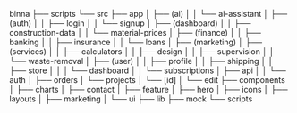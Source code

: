 binna
├── scripts
└── src
    ├── app
    │   ├── (ai)
    │   │   └── ai-assistant
    │   ├── (auth)
    │   │   ├── login
    │   │   └── signup
    │   ├── (dashboard)
    │   │   ├── construction-data
    │   │   └── material-prices
    │   ├── (finance)
    │   │   ├── banking
    │   │   ├── insurance
    │   │   └── loans
    │   ├── (marketing)
    │   ├── (services)
    │   │   ├── calculators
    │   │   ├── design
    │   │   ├── supervision
    │   │   └── waste-removal
    │   ├── (user)
    │   │   ├── profile
    │   │   ├── shipping
    │   │   ├── store
    │   │   │   └── dashboard
    │   │   └── subscriptions
    │   ├── api
    │   │   └── auth
    │   ├── orders
    │   └── projects
    │       └── [id]
    │           └── edit
    ├── components
    │   ├── charts
    │   ├── contact
    │   ├── feature
    │   ├── hero
    │   ├── icons
    │   ├── layouts
    │   ├── marketing
    │   └── ui
    ├── lib
    ├── mock
    └── scripts
